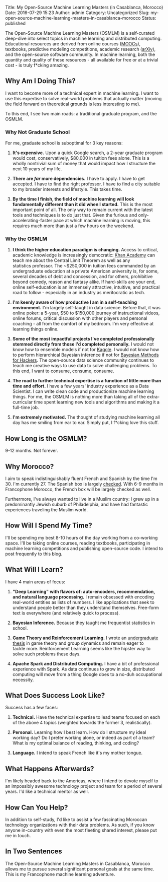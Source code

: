 Title: My Open-Source Machine Learning Masters (in Casablanca, Morocco)
Date: 2016-07-29 15:23
Author: admin
Category: Uncategorized
Slug: my-open-source-machine-learning-masters-in-casablanca-morocco
Status: published

The Open-Source Machine Learning Masters (OSMLM) is a self-curated
deep-dive into select topics in machine learning and distributed
computing. Educational resources are derived from online courses
([MOOCs](https://en.wikipedia.org/wiki/Massive_open_online_course)),
textbooks, predictive modeling competitions, academic research
([arXiv](https://arxiv.org/)), and the open-source software community.
In machine learning, both the quantity and quality of these resources -
all available for free or at a trivial cost - is truly f\*cking amazing.

Why Am I Doing This?
--------------------

I want to become more of a technical expert in machine learning. I want
to use this expertise to solve real-world problems that actually matter
(moving the field forward on theoretical grounds is less interesting to
me).

To this end, I see two main roads: a traditional graduate program, and
the OSMLM.

### Why Not Graduate School

For me, graduate school is suboptimal for 3 key reasons:

1. **It's expensive.** Upon a quick Google search, a 2-year graduate
program would cost, conservatively, $80,000 in tuition fees alone.
This is a wholly nontrivial sum of money that would impact how I
structure the next 10 years of my life.

2. **There are *far* more dependencies.** I have to apply. I have to get
accepted. I have to find the right professor. I have to find a city
suitable to my broader interests and lifestyle. This takes time.

3. **By the time I finish, the field of machine learning will look
fundamentally different than it did when I started.** This is the most
important point of all. The only way to remain current with the latest
tools and techniques is to do just that. Given the furious and
only-accelerating-faster pace at which machine learning is moving, this
requires much more than just a few hours on the weekend.

### Why the OSMLM

1. **I think the higher education paradigm is changing.** Access to
critical, academic knowledge is increasingly democratic: [Khan
Academy](https://www.khanacademy.org/) can teach me about the Central
Limit Theorem as well as any statistics professor. The \~$250,000 in
tuition fees commanded by an undergraduate education at a private
American university is, for some, several decades of debt and
concession, and for others, prohibitive beyond comedy, reason and
fantasy alike. If hard-skills are your end, online self-education is an
immensely attractive, intuitive, and practical road to follow -
especially in an industry as meritocratic as tech.

2. **I'm keenly aware of how productive I am in a self-teaching
environment.** I'm largely self-taught in data science. Before that, it
was online poker: a 5-year, $50 to $150,000 journey of
instructional videos, online forums, critical discussion with other
players and personal coaching - all from the comfort of my bedroom. I'm
very effective at learning things online.

3. **Some of the most impactful projects I've completed professionally
stemmed directly from those I'd completed personally.** I would not know
how to ensemble models if not for [Kaggle](https://www.kaggle.com/). I
would not know how to perform hierarchical Bayesian inference if not for
[Bayesian Methods for
Hackers](http://camdavidsonpilon.github.io/Probabilistic-Programming-and-Bayesian-Methods-for-Hackers/).
The open-source data science community continues to teach me creative
ways to use data to solve challenging problems. To this end, I want to
consume, consume, consume.

4. **The road to further technical expertise is a function of little
more than time and effort.** I have a few years' industry experience as
a Data Scientist. I can write clean code and productionize machine
learning things. For me, the OSMLM is nothing more than taking all of
the extra-curricular time spent learning new tools and algorithms and
making it a full-time job.

5. **I'm extremely motivated.** The thought of studying machine learning
all day has me smiling from ear to ear. Simply put, I f\*cking love this
stuff.

How Long is the OSMLM?
----------------------

9-12 months. Not forever.

Why Morocco?
------------

I aim to speak indistinguishably fluent French and Spanish by the time
I'm 30. I'm currently 27. The Spanish box is largely
[checked](https://www.youtube.com/watch?v=xqO0KW3O9uU). With 6-9 months
in Francophone Morocco, the French box will be largely checked as well.

Furthermore, I've always wanted to live in a Muslim country: I grew up
in a predominantly Jewish suburb of Philadelphia, and have had fantastic
experiences traveling the Muslim world.

How Will I Spend My Time?
-------------------------

I'll be spending my best 8-10 hours of the day working from a co-working
space. I'll be taking online courses, reading textbooks, participating
in machine learning competitions and publishing open-source code. I
intend to post frequently to this blog.

What Will I Learn?
------------------

I have 4 main areas of focus:

1. **"Deep Learning" with flavors of: auto-encoders, recommendation, and
natural language processing.** I remain obsessed with encoding
real-world entities as lists of numbers. I like applications that seek
to understand people better than they understand themselves. Free-form
text is everywhere (and relatively quick to process).

2. **Bayesian Inference.** Because they taught me frequentist statistics
in school.

3. **Game Theory and Reinforcement Learning.** I wrote an [undergraduate
thesis](https://honors.libraries.psu.edu/catalog/1947) in game theory
and group dynamics and remain eager to tackle more. Reinforcement
Learning seems like the hipster way to solve such problems these days.

4. **Apache Spark and Distributed Computing.** I have a bit of
professional experience with Spark. As data continues to grow in size,
distributed computing will move from a thing Google does to a no-duh
occupational necessity.

What Does Success Look Like?
----------------------------

Success has a few faces:

1. **Technical.** Have the technical expertise to lead teams focused on
each of the above 4 topics (weighted towards the former 3,
realistically).

2. **Personal.** Learning how I best learn. How do I structure my ideal
working day? Do I prefer working alone, or indeed as part of a team?
What is my optimal balance of reading, thinking, and coding?

3. **Language.** I intend to speak French like it's my mother tongue.

What Happens Afterwards?
------------------------

I'm likely headed back to the Americas, where I intend to devote myself
to an impossibly awesome technology project and team for a period of
several years. I'd like a technical mentor as well.

How Can You Help?
-----------------

In addition to self-study, I'd like to assist a few fascinating Moroccan
technology organizations with their data problems. As such, if you know
anyone in-country with even the most fleeting shared interest, please
put me in touch.

In Two Sentences
----------------

The Open-Source Machine Learning Masters in Casablanca, Morocco allows
me to pursue several significant personal goals at the same time. This
is my Francophone machine learning adventure.
